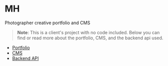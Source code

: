 # MH
Photographer creative portfolio and CMS 

> **Note**: This is a client's project with no code included. Below you can find or read more about the portfolio, CMS, and the backend api used.

- [Portfolio](https://github.com/Osama-NA/MH/tree/main/portfolio)
- [CMS](https://github.com/Osama-NA/MH/tree/main/cms)
- [Backend API](https://github.com/Osama-NA/MH/tree/main/backend)
